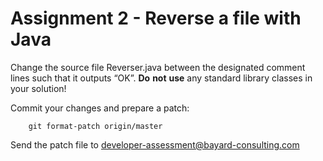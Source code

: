 # Assignment 2 - Reverse a file with Java

Change the source file Reverser.java between the designated comment
lines such that it outputs “OK”.  __Do__ __not__ __use__ any standard
library classes in your solution!

Commit your changes and prepare a patch:

        git format-patch origin/master

Send the patch file to developer-assessment@bayard-consulting.com
